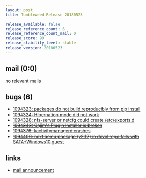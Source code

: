 ```yaml
---
layout: post
title: Tumbleweed Release 20180523

release_available: false
release_reference_count: 6
release_reference_count_mail: 0
release_score: 99
release_stability_level: stable
release_version: 20180523
---
```


## mail (0:0)

no relevant mails

## bugs (6)

<!--more-->

- [1094323: packages do not build reproducibly from pip install](https://bugzilla.opensuse.org/show_bug.cgi?id=1094323)
- [1094324: Hibernation mode did not work](https://bugzilla.opensuse.org/show_bug.cgi?id=1094324)
- [1094328: nfs-server or netcfg could create /etc/exports.d](https://bugzilla.opensuse.org/show_bug.cgi?id=1094328)
- ~~[1094343: Gajim's Plugin Installer is broken](https://bugzilla.opensuse.org/show_bug.cgi?id=1094343)~~
- ~~[1094376: kactivitymanagerd crashes](https://bugzilla.opensuse.org/show_bug.cgi?id=1094376)~~
- ~~[1094406: next qemu package (v2.12) in devel repo fails with SATA+Windows10 guest](https://bugzilla.opensuse.org/show_bug.cgi?id=1094406)~~



## links

- [mail announcement](https://lists.opensuse.org/opensuse-factory/2018-05/msg00387.html)
